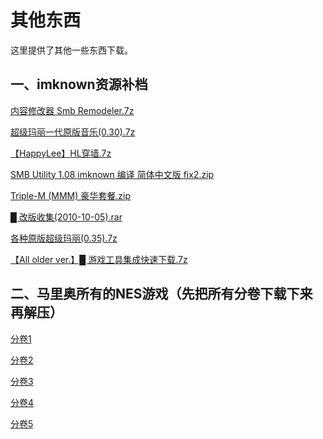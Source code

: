 # 其他东西
这里提供了其他一些东西下载。
## 一、imknown资源补档
[内容修改器 Smb Remodeler.7z](http://ys-g.ysepan.com/611049033/014425491/UuVGSXo534K823MJ3M7432/%E5%86%85%E5%AE%B9%E4%BF%AE%E6%94%B9%E5%99%A8%20Smb%20Remodeler.7z)

[超级玛丽一代原版音乐(0.30).7z](http://ys-g.ysepan.com/611049020/014425490/n534K823MJ3M73SvTKRT96/%E8%B6%85%E7%BA%A7%E7%8E%9B%E4%B8%BD%E4%B8%80%E4%BB%A3%E5%8E%9F%E7%89%88%E9%9F%B3%E4%B9%90(0.30).7z)

[【HappyLee】HL穿墙.7z](http://ys-g.ysepan.com/611049008/014425489/n534K823MJN4VVuSJTW21/%E3%80%90HappyLee%E3%80%91HL%E7%A9%BF%E5%A2%99.7z)

[SMB Utility 1.08 imknown 编译 简体中文版 fix2.zip](http://ys-g.ysepan.com/611049055/014425488/VsSLVUo534K823M8UM6Lb3/SMB%20Utility%201.08%20imknown%20%E7%BC%96%E8%AF%91%20%E7%AE%80%E4%BD%93%E4%B8%AD%E6%96%87%E7%89%88%20fix2.zip)

[Triple-M (MMM) 豪华套餐.zip](http://ys-g.ysepan.com/611049044/014425487/n534K823M8UM6KTwRHWW80/Triple-M%20(MMM)%20%E8%B1%AA%E5%8D%8E%E5%A5%97%E9%A4%90.zip)

[█ 改版收集(2010-10-05).rar](http://ys-n.ysepan.com/611049043/014414504/TwRHWWo534K6H2XJJMK4a2/%E2%96%88%20%E6%94%B9%E7%89%88%E6%94%B6%E9%9B%86(2010-10-05).rar)

[各种原版超级玛丽(0.35).7z](http://ys-g.ysepan.com/611049050/014262683/l5345523OKKMKJVsSLVUfd/%E5%90%84%E7%A7%8D%E5%8E%9F%E7%89%88%E8%B6%85%E7%BA%A7%E7%8E%9B%E4%B8%BD(0.35).7z)

[【All older ver.】█ 游戏工具集成快速下载.7z](http://ys-i.ysepan.com/611049028/014077211/n524K823LKN4MSvTKRTb6/%E3%80%90All%20older%20ver.%E3%80%91%E2%96%88%20%E6%B8%B8%E6%88%8F%E5%B7%A5%E5%85%B7%E9%9B%86%E6%88%90%E5%BF%AB%E9%80%9F%E4%B8%8B%E8%BD%BD.7z)
## 二、马里奥所有的NES游戏（先把所有分卷下载下来再解压） 
[分卷1](http://ys-d.ysepan.com/611049019/014425687/TtUIjRk534L522O7JM56e8/All%20The%20Mario%20NES%20Games(3.23b).zip.001)

[分卷2](http://ys-d.ysepan.com/611049034/014425688/j534L522O7JM5HUuVGgW3d/All%20The%20Mario%20NES%20Games(3.23b).zip.002)

[分卷3](http://ys-d.ysepan.com/611049042/014425689/j534L522O7JM5ITwRHkV76/All%20The%20Mario%20NES%20Games(3.23b).zip.003)

[分卷4](http://ys-d.ysepan.com/611049051/014425690/VsSLjTk534L522O7JM5Jb6/All%20The%20Mario%20NES%20Games(3.23b).zip.004)

[分卷5](http://ys-d.ysepan.com/611049071/014425691/SxVIgUk534L522O7N3L2d/All%20The%20Mario%20NES%20Games(3.23b).zip.005)
